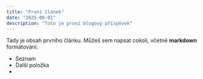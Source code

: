 ```yaml
---
title: "První článek"
date: "2025-08-01"
description: "Toto je první blogový příspěvek"
---
```


Tady je obsah prvního článku. Můžeš sem napsat cokoli, včetně **markdown** formátování.

- Seznam
- Další položka
- 
